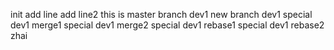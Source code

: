 init
add line
add line2
this is master
branch dev1
new branch dev1
special dev1 merge1
special dev1 merge2
special dev1 rebase1
special dev1 rebase2
zhai

